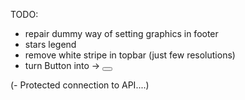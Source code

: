 TODO:

- repair dummy way of setting graphics in footer
- stars legend
- remove white stripe in topbar (just few resolutions)
- turn Button into -> <Link><Button></Link>

(- Protected connection to API....)
